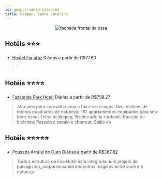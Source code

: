 ```yaml
---
id: gaspar-santa-catarina
title: Gaspar, Santa Catarina
---
```


<center><img src="https://static.hotelurbano.com/reservas/prod0/11/11287/5b84045a0f2cf_hostel-fariafaz.PNG" alt="fachada frontal da casa" /></center>


## Hotéis ⭐️⭐️⭐️

-    [Hostel Fariafaz](https://www.hurb.com/aud/https://www.hurb.com/hoteis/gaspar/hostel-fariafaz-11287?cmp=18055) Diárias a partir de R$77.60
   > '

## Hotéis ⭐️⭐️⭐️⭐️

-    [Fazzenda Park Hotel](https://www.hurb.com/aud/https://www.hurb.com/hoteis/gaspar/fazzenda-park-hotel-OMN-3532?cmp=18055) Diárias a partir de R$758.27
   > Atrações para aproveitar com a família e amigos:	Dois milhões de metros quadrados de natureza; 197 apartamentos equipados para seu bem-estar;	Trilha ecológica;	Piscina adulta e infantil;	Passeio de bicicleta;	Passeio a cavalo e charrete; 	Salão de 

## Hotéis ⭐️⭐️⭐️⭐️⭐️

-    [Pousada Arraial do Ouro](https://www.hurb.com/aud/https://www.hurb.com/hoteis/gaspar/pousada-arraial-do-ouro-5658?cmp=18055) Diárias a partir de R$387.82
   > Toda a estrutura do Eco Hotel está integrada num projeto de paisagismo, proporcionando encontros mágicos entre você e a natureza
